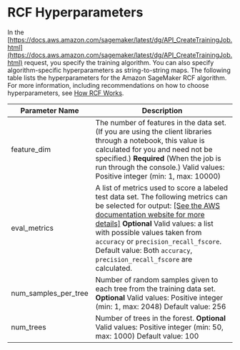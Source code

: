 # RCF Hyperparameters<a name="rcf_hyperparameters"></a>

In the [https://docs.aws.amazon.com/sagemaker/latest/dg/API_CreateTrainingJob.html](https://docs.aws.amazon.com/sagemaker/latest/dg/API_CreateTrainingJob.html) request, you specify the training algorithm\. You can also specify algorithm\-specific hyperparameters as string\-to\-string maps\. The following table lists the hyperparameters for the Amazon SageMaker RCF algorithm\. For more information, including recommendations on how to choose hyperparameters, see [How RCF Works](rcf_how-it-works.md)\.


| Parameter Name | Description | 
| --- | --- | 
| feature\_dim |  The number of features in the data set\. \(If you are using the client libraries through a notebook, this value is calculated for you and need not be specified\.\) **Required** \(When the job is run through the console\.\) Valid values: Positive integer \(min: 1, max: 10000\)  | 
| eval\_metrics |  A list of metrics used to score a labeled test data set\. The following metrics can be selected for output: [\[See the AWS documentation website for more details\]](http://docs.aws.amazon.com/sagemaker/latest/dg/rcf_hyperparameters.html) **Optional** Valid values: a list with possible values taken from `accuracy` or `precision_recall_fscore`\.  Default value: Both `accuracy`, `precision_recall_fscore` are calculated\.  | 
| num\_samples\_per\_tree |  Number of random samples given to each tree from the training data set\. **Optional** Valid values: Positive integer \(min: 1, max: 2048\) Default value: 256  | 
| num\_trees |  Number of trees in the forest\. **Optional** Valid values: Positive integer \(min: 50, max: 1000\) Default value: 100  | 
